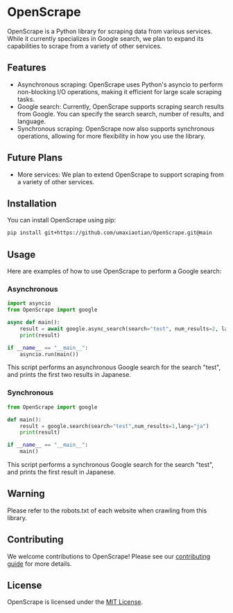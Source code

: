# OpenScrape

OpenScrape is a Python library for scraping data from various services. While it currently specializes in Google search, we plan to expand its capabilities to scrape from a variety of other services.

## Features

- Asynchronous scraping: OpenScrape uses Python's asyncio to perform non-blocking I/O operations, making it efficient for large scale scraping tasks.
- Google search: Currently, OpenScrape supports scraping search results from Google. You can specify the search search, number of results, and language.
- Synchronous scraping: OpenScrape now also supports synchronous operations, allowing for more flexibility in how you use the library.

## Future Plans

- More services: We plan to extend OpenScrape to support scraping from a variety of other services.

## Installation

You can install OpenScrape using pip:

```bash
pip install git+https://github.com/umaxiaotian/OpenScrape.git@main
```

## Usage

Here are examples of how to use OpenScrape to perform a Google search:

### Asynchronous

```python
import asyncio
from OpenScrape import google

async def main():
    result = await google.async_search(search="test", num_results=2, lang="ja")
    print(result)

if __name__ == "__main__":
    asyncio.run(main())
```

This script performs an asynchronous Google search for the search "test", and prints the first two results in Japanese.

### Synchronous

```python
from OpenScrape import google

def main():
    result = google.search(search="test",num_results=1,lang="ja")
    print(result)

if __name__ == "__main__":
    main()
```

This script performs a synchronous Google search for the search "test", and prints the first result in Japanese.

## Warning
Please refer to the robots.txt of each website when crawling from this library.

## Contributing

We welcome contributions to OpenScrape! Please see our [contributing guide](CONTRIBUTING.md) for more details.

## License

OpenScrape is licensed under the [MIT License](LICENSE).
